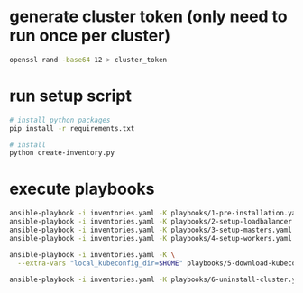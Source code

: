 # generate cluster token (only need to run once per cluster)
```sh
openssl rand -base64 12 > cluster_token
```

# run setup script
```sh
# install python packages
pip install -r requirements.txt

# install
python create-inventory.py
```

# execute playbooks
```sh
ansible-playbook -i inventories.yaml -K playbooks/1-pre-installation.yaml
ansible-playbook -i inventories.yaml -K playbooks/2-setup-loadbalancer.yaml
ansible-playbook -i inventories.yaml -K playbooks/3-setup-masters.yaml
ansible-playbook -i inventories.yaml -K playbooks/4-setup-workers.yaml

ansible-playbook -i inventories.yaml -K \
  --extra-vars "local_kubeconfig_dir=$HOME" playbooks/5-download-kubeconfig.yaml
  
ansible-playbook -i inventories.yaml -K playbooks/6-uninstall-cluster.yaml
```